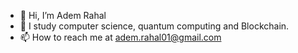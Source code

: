 - 👋 Hi, I’m Adem Rahal
- 👀 I study computer science, quantum computing and Blockchain.
- 📫 How to reach me at adem.rahal01@gmail.com

<!---
Adem-rahal/Adem-rahal is a ✨ special ✨ repository because its `README.md` (this file) appears on your GitHub profile.
You can click the Preview link to take a look at your changes.
--->
